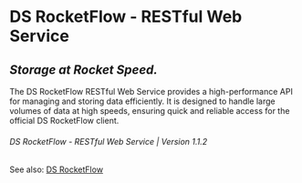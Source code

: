 # DS RocketFlow - RESTful Web Service

## _Storage at Rocket Speed._

The DS RocketFlow RESTful Web Service provides a high-performance API for managing and storing data efficiently. It is designed to handle large volumes of data at high speeds, ensuring quick and reliable access for the official DS RocketFlow client.

###### DS RocketFlow - RESTful Web Service | Version 1.1.2

See also: [DS RocketFlow](https://github.com/dsvillalobos/ds-rocketflow)
